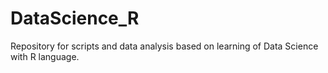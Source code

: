 # DataScience_R
Repository for scripts and data analysis based on learning of Data Science with R language.
